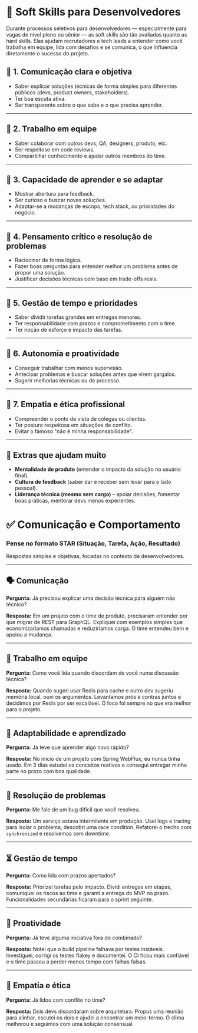 # 🌟 Soft Skills para Desenvolvedores

Durante processos seletivos para desenvolvedores — especialmente para vagas de nível pleno ou sênior — as soft skills são tão avaliadas quanto as hard skills. Elas ajudam recrutadores e tech leads a entender como você trabalha em equipe, lida com desafios e se comunica, o que influencia diretamente o sucesso do projeto.

## 🔹 1. Comunicação clara e objetiva

- Saber explicar soluções técnicas de forma simples para diferentes públicos (devs, product owners, stakeholders).
- Ter boa escuta ativa.
- Ser transparente sobre o que sabe e o que precisa aprender.

---

## 🔹 2. Trabalho em equipe

- Saber colaborar com outros devs, QA, designers, produto, etc.
- Ser respeitoso em code reviews.
- Compartilhar conhecimento e ajudar outros membros do time.

---

## 🔹 3. Capacidade de aprender e se adaptar

- Mostrar abertura para feedback.
- Ser curioso e buscar novas soluções.
- Adaptar-se a mudanças de escopo, tech stack, ou prioridades do negócio.

---

## 🔹 4. Pensamento crítico e resolução de problemas

- Raciocinar de forma lógica.
- Fazer boas perguntas para entender melhor um problema antes de propor uma solução.
- Justificar decisões técnicas com base em trade-offs reais.

---

## 🔹 5. Gestão de tempo e prioridades

- Saber dividir tarefas grandes em entregas menores.
- Ter responsabilidade com prazos e comprometimento com o time.
- Ter noção de esforço e impacto das tarefas.

---

## 🔹 6. Autonomia e proatividade

- Conseguir trabalhar com menos supervisão.
- Antecipar problemas e buscar soluções antes que virem gargalos.
- Sugerir melhorias técnicas ou de processo.

---

## 🔹 7. Empatia e ética profissional

- Compreender o ponto de vista de colegas ou clientes.
- Ter postura respeitosa em situações de conflito.
- Evitar o famoso "não é minha responsabilidade".

---

## 🌟 Extras que ajudam muito

- **Mentalidade de produto** (entender o impacto da solução no usuário final).
- **Cultura de feedback** (saber dar e receber sem levar para o lado pessoal).
- **Liderança técnica (mesmo sem cargo)** – apoiar decisões, fomentar boas práticas, mentorar devs menos experientes.

# ✅ Comunicação e Comportamento

### Pense no formato **STAR (Situação, Tarefa, Ação, Resultado)**

Respostas simples e objetivas, focadas no contexto de desenvolvedores.

---

## 🗣 Comunicação

**Pergunta:** Já precisou explicar uma decisão técnica para alguém não técnico?

**Resposta:**
Em um projeto com o time de produto, precisaram entender por que migrar de REST para GraphQL. Expliquei com exemplos simples que economizaríamos chamadas e reduziríamos carga. O time entendeu bem e apoiou a mudança.

---

## 🤝 Trabalho em equipe

**Pergunta:** Como você lida quando discordam de você numa discussão técnica?

**Resposta:**
Quando sugeri usar Redis para cache e outro dev sugeriu memória local, ouvi os argumentos. Levantamos prós e contras juntos e decidimos por Redis por ser escalável. O foco foi sempre no que era melhor para o projeto.

---

## 🔄 Adaptabilidade e aprendizado

**Pergunta:** Já teve que aprender algo novo rápido?

**Resposta:**
No início de um projeto com Spring WebFlux, eu nunca tinha usado. Em 3 dias estudei os conceitos reativos e consegui entregar minha parte no prazo com boa qualidade.

---

## 🧠 Resolução de problemas

**Pergunta:** Me fale de um bug difícil que você resolveu.

**Resposta:**
Um serviço estava intermitente em produção. Usei logs e tracing para isolar o problema, descobri uma race condition. Refatorei o trecho com `synchronized` e resolvemos sem downtime.

---

## ⏳ Gestão de tempo

**Pergunta:** Como lida com prazos apertados?

**Resposta:**
Priorizei tarefas pelo impacto. Dividi entregas em etapas, comuniquei os riscos ao time e garanti a entrega do MVP no prazo. Funcionalidades secundárias ficaram para o sprint seguinte.

---

## 🚀 Proatividade

**Pergunta:** Já teve alguma iniciativa fora do combinado?

**Resposta:**
Notei que o build pipeline falhava por testes instáveis. Investiguei, corrigi os testes flakey e documentei. O CI ficou mais confiável e o time passou a perder menos tempo com falhas falsas.

---

## 🧭 Empatia e ética

**Pergunta:** Já lidou com conflito no time?

**Resposta:**
Dois devs discordaram sobre arquitetura. Propus uma reunião para alinhar, escutei os dois e ajudei a encontrar um meio-termo. O clima melhorou e seguimos com uma solução consensual.
